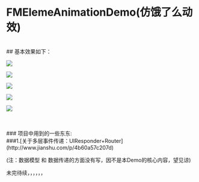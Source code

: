# FMElemeAnimationDemo(仿饿了么动效)
<br>
## 基本效果如下：
<br>

![](https://github.com/fmok/FMElemeAnimationDemo/raw/master/ScreenShots/IMG_2017.PNG)

![](https://github.com/fmok/FMElemeAnimationDemo/raw/master/ScreenShots/IMG_2018.PNG)

![](https://github.com/fmok/FMElemeAnimationDemo/raw/master/ScreenShots/IMG_2021.PNG)

![](https://github.com/fmok/FMElemeAnimationDemo/raw/master/ScreenShots/IMG_2022.PNG)

![](https://github.com/fmok/FMElemeAnimationDemo/raw/master/ScreenShots/IMG_2023.PNG)

<br>
<br>
### 项目中用到的一些东东: 
<br>
###1.[关于多层事件传递：UIResponder+Router](http://www.jianshu.com/p/4b60a57c207d) <br>

(注：数据模型 和 数据传递的方面没有写，因不是本Demo的核心内容，望见谅)<br>

未完待续，，，，，，
